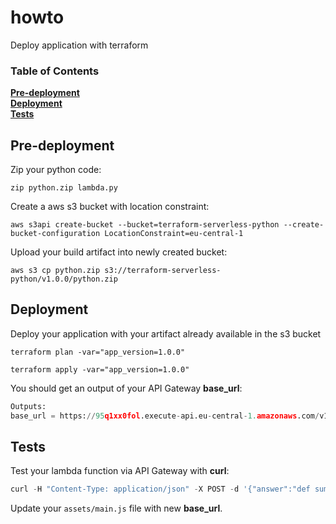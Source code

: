 # howto
Deploy application with terraform 

### Table of Contents
**[Pre-deployment](#pre-deployment)**<br>
**[Deployment](#deployment)**<br>
**[Tests](#tests)**<br>


Pre-deployment
---

Zip your python code:

`zip python.zip lambda.py`

Create a aws s3 bucket with location constraint:

`aws s3api create-bucket --bucket=terraform-serverless-python --create-bucket-configuration LocationConstraint=eu-central-1` 

Upload your build artifact into newly created bucket:

`aws s3 cp python.zip s3://terraform-serverless-python/v1.0.0/python.zip`


Deployment
---

Deploy your application with your artifact already available in the s3 bucket

`terraform plan -var="app_version=1.0.0"`

`terraform apply -var="app_version=1.0.0"`

You should get an output of your API Gateway **base_url**:

```python
Outputs:
base_url = https://95q1xx0fol.execute-api.eu-central-1.amazonaws.com/v1
```

Tests
---
Test your lambda function via API Gateway with **curl**:

```python
curl -H "Content-Type: application/json" -X POST -d '{"answer":"def sum(x,y):\n    return x-y"}' base_url/pyexecute
```

Update your `assets/main.js` file with new **base_url**.
